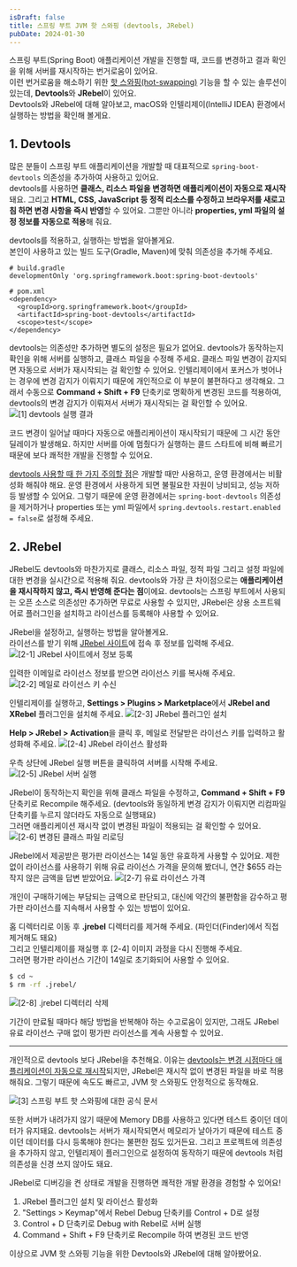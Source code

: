 ```yaml
---
isDraft: false
title: 스프링 부트 JVM 핫 스와핑 (devtools, JRebel)
pubDate: 2024-01-30
---
```


스프링 부트(Spring Boot) 애플리케이션 개발을 진행할 때, 코드를 변경하고 결과 확인을 위해 서버를 재시작하는 번거로움이 있어요.   
이런 번거로움을 해소하기 위한 [핫 스와핑(hot-swapping)](https://docs.spring.io/spring-boot/docs/current/reference/htmlsingle/#howto.hotswapping) 기능을 할 수 있는 솔루션이 있는데, **Devtools**와 **JRebel**이 있어요.   
Devtools와 JRebel에 대해 알아보고, macOS와 인텔리제이(IntelliJ IDEA) 환경에서 실행하는 방법을 확인해 볼게요.

## 1. Devtools
많은 분들이 스프링 부트 애플리케이션을 개발할 때 대표적으로 `spring-boot-devtools` 의존성을 추가하여 사용하고 있어요.   
devtools를 사용하면 **클래스, 리소스 파일을 변경하면 애플리케이션이 자동으로 재시작** 돼요.
그리고 **HTML, CSS, JavaScript 등 정적 리소스를 수정하고 브라우저를 새로고침 하면 변경 사항을 즉시 반영**할 수 있어요.
그뿐만 아니라 **properties, yml 파일의 설정 정보를 자동으로 적용**해 줘요.

devtools를 적용하고, 실행하는 방법을 알아볼게요.   
본인이 사용하고 있는 빌드 도구(Gradle, Maven)에 맞춰 의존성을 추가해 주세요.
```text
# build.gradle
developmentOnly 'org.springframework.boot:spring-boot-devtools'

# pom.xml
<dependency>
  <groupId>org.springframework.boot</groupId>
  <artifactId>spring-boot-devtools</artifactId>
  <scope>test</scope>
</dependency>
```

devtools는 의존성만 추가하면 별도의 설정은 필요가 없어요. devtools가 동작하는지 확인을 위해 서버를 실행하고, 클래스 파일을 수정해 주세요.
클래스 파일 변경이 감지되면 자동으로 서버가 재시작되는 걸 확인할 수 있어요. 인텔리제이에서 포커스가 벗어나는 경우에 변경 감지가 이뤄지기 때문에 개인적으로 이 부분이 불편하다고 생각해요.
그래서 수동으로 **Command + Shift + F9** 단축키로 명확하게 변경된 코드를 적용하여, devtools의 변경 감지가 이뤄져서 서버가 재시작되는 걸 확인할 수 있어요.
![[1] devtools 실행 결과](./images/devtools-recomplie.png)

코드 변경이 일어날 때마다 자동으로 애플리케이션이 재시작되기 때문에 그 시간 동안 딜레이가 발생해요.
하지만 서버를 아예 멈췄다가 실행하는 콜드 스타트에 비해 빠르기 때문에 보다 쾌적한 개발을 진행할 수 있어요.

[devtools 사용할 때 한 가지 주의할 점](https://docs.spring.io/spring-boot/docs/current/reference/html/using.html#using.devtools)은 개발할 때만 사용하고, 운영 환경에서는 비활성화 해줘야 해요.
운영 환경에서 사용하게 되면 불필요한 자원이 낭비되고, 성능 저하 등 발생할 수 있어요.
그렇기 때문에 운영 환경에서는 `spring-boot-devtools` 의존성을 제거하거나 properties 또는 yml 파일에서 `spring.devtools.restart.enabled = false`로 설정해 주세요.

## 2. JRebel
JRebel도 devtools와 마찬가지로 클래스, 리소스 파일, 정적 파일 그리고 설정 파일에 대한 변경을 실시간으로 적용해 줘요.
devtools와 가장 큰 차이점으로는 **애플리케이션을 재시작하지 않고, 즉시 반영해 준다는 점**이에요.
devtools는 스프링 부트에서 사용되는 오픈 소스로 의존성만 추가하면 무료로 사용할 수 있지만, JRebel은 상용 소프트웨어로 플러그인을 설치하고 라이선스를 등록해야 사용할 수 있어요.

JRebel을 설정하고, 실행하는 방법을 알아볼게요.   
라이선스를 받기 위해 [JRebel 사이트](https://www.jrebel.com/products/jrebel/free-trial)에 접속 후 정보를 입력해 주세요.
![[2-1] JRebel 사이트에서 정보 등록](./images/jrebel-license.png)

입력한 이메일로 라이선스 정보를 받으면 라이선스 키를 복사해 주세요.
![[2-2] 메일로 라이선스 키 수신](./images/get-license.png)

인텔리제이를 실행하고, **Settings > Plugins > Marketplace**에서 **JRebel and XRebel** 플러그인을 설치해 주세요.
![[2-3] JRebel 플러그인 설치](./images/jrebel-plugin.png)

**Help > JRebel > Activation**을 클릭 후, 메일로 전달받은 라이선스 키를 입력하고 활성화해 주세요.
![[2-4] JRebel 라이선스 활성화](./images/activate-jrebel.png)

우측 상단에 JRebel 실행 버튼을 클릭하여 서버를 시작해 주세요.
![[2-5] JRebel 서버 실행](./images/run-jrebel.png)

JRebel이 동작하는지 확인을 위해 클래스 파일을 수정하고, **Command + Shift + F9** 단축키로 Recompile 해주세요.
(devtools와 동일하게 변경 감지가 이뤄지면 리컴파일 단축키를 누르지 않더라도 자동으로 실행돼요)   
그러면 애플리케이션 재시작 없이 변경된 파일이 적용되는 걸 확인할 수 있어요.
![[2-6] 변경된 클래스 파일 리로딩](./images/reloading-class.png)


JRebel에서 제공받은 평가판 라이선스는 14일 동안 유효하게 사용할 수 있어요.
제한 없이 라이선스를 사용하기 위해 유료 라이선스 가격을 문의해 봤더니, 연간 $655 라는 작지 않은 금액을 답변 받았어요.
![[2-7] 유료 라이선스 가격](./images/license-price.png)

개인이 구매하기에는 부담되는 금액으로 판단되고, 대신에 약간의 불편함을 감수하고 평가판 라이선스를 지속해서 사용할 수 있는 방법이 있어요.


홈 디렉터리로 이동 후 **.jrebel** 디렉터리를 제거해 주세요. (파인더(Finder)에서 직접 제거해도 돼요)   
그리고 인텔리제이를 재실행 후 [2-4] 이미지 과정을 다시 진행해 주세요.   
그러면 평가판 라이선스 기간이 14일로 초기화되어 사용할 수 있어요.
```bash
$ cd ~
$ rm -rf .jrebel/
```
![[2-8] .jrebel 디렉터리 삭제](./images/remove-jrebel.png)

기간이 만료될 때마다 해당 방법을 반복해야 하는 수고로움이 있지만, 그래도 JRebel 유료 라이선스 구매 없이 평가판 라이선스를 계속 사용할 수 있어요. 

---

개인적으로 devtools 보다 JRebel을 추천해요.
이유는 [devtools는 변경 시점마다 애플리케이션이 자동으로 재시작](https://docs.spring.io/spring-boot/docs/current/reference/htmlsingle/#howto.hotswapping.fast-application-restarts)되지만,
JRebel은 재시작 없이 변경된 파일을 바로 적용 해줘요.
그렇기 때문에 속도도 빠르고, JVM 핫 스와핑도 안정적으로 동작해요.

![[3] 스프링 부트 핫 스와핑에 대한 공식 문서](./images/fast-application-restarts.png)

또한 서버가 내려가지 않기 때문에 Memory DB를 사용하고 있다면 테스트 중이던 데이터가 유지돼요.
devtools는 서버가 재시작되면서 메모리가 날아가기 때문에 테스트 중이던 데이터를 다시 등록해야 한다는 불편한 점도 있거든요.
그리고 프로젝트에 의존성을 추가하지 않고, 인텔리제이 플러그인으로 설정하여 동작하기 때문에 devtools 처럼 의존성을 신경 쓰지 않아도 돼요.

JRebel로 디버깅을 켠 상태로 개발을 진행하면 쾌적한 개발 환경을 경험할 수 있어요!
1. JRebel 플러그인 설치 및 라이선스 활성화
2. "Settings > Keymap"에서 Rebel Debug 단축키를 Control + D로 설정
3. Control + D 단축키로 Debug with Rebel로 서버 실행
4. Command + Shift + F9 단축키로 Recompile 하여 변경된 코드 반영

이상으로 JVM 핫 스와핑 기능을 위한 Devtools와 JRebel에 대해 알아봤어요.